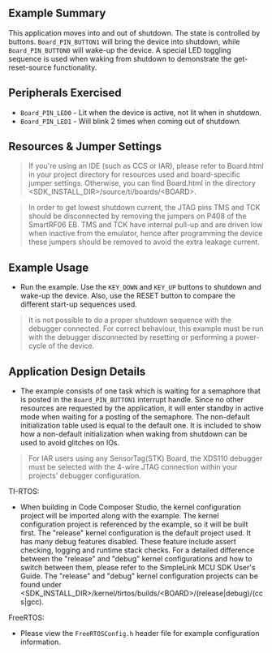 ## Example Summary

This application moves into and out of shutdown. The state is controlled
by buttons. `Board_PIN_BUTTON1` will bring the device into shutdown, while
`Board_PIN_BUTTON0` will wake-up the device. A special LED toggling sequence
is used when waking from shutdown to demonstrate the get-reset-source
functionality.

## Peripherals Exercised

* `Board_PIN_LED0` -  Lit when the device is active, not lit when in shutdown.
* `Board_PIN_LED1` -  Will blink 2 times when coming out of shutdown.

## Resources & Jumper Settings

> If you're using an IDE (such as CCS or IAR), please refer to Board.html in
your project directory for resources used and board-specific jumper settings.
Otherwise, you can find Board.html in the directory
&lt;SDK_INSTALL_DIR&gt;/source/ti/boards/&lt;BOARD&gt;.

> In order to get lowest shutdown current, the JTAG pins TMS
and TCK should be disconnected by removing the jumpers on P408 of the
SmartRF06 EB. TMS and TCK have internal pull-up and are driven low when
inactive from the emulator, hence after programming the device these
jumpers should be removed to avoid the extra leakage current.

## Example Usage

* Run the example. Use the `KEY_DOWN` and `KEY_UP` buttons to shutdown
and wake-up the device. Also, use the RESET button to compare the
different start-up sequences used.

> It is not possible to do a proper shutdown sequence with the
debugger connected. For correct behaviour, this example must be run with the
debugger disconnected by resetting or performing a power-cycle of the device.

## Application Design Details

* The example consists of one task which is waiting for a semaphore
that is posted in the `Board_PIN_BUTTON1` interrupt handle. Since no other
resources are requested by the application, it will enter standby
in active mode when waiting for a posting of the semaphore. The
non-default initialization table used is equal to the default one.
It is included to show how a non-default initialization when waking
from shutdown can be used to avoid glitches on IOs.

> For IAR users using any SensorTag(STK) Board, the XDS110 debugger must be
selected with the 4-wire JTAG connection within your projects' debugger
configuration.

TI-RTOS:

* When building in Code Composer Studio, the kernel configuration project will
be imported along with the example. The kernel configuration project is
referenced by the example, so it will be built first. The "release" kernel
configuration is the default project used. It has many debug features disabled.
These feature include assert checking, logging and runtime stack checks. For a
detailed difference between the "release" and "debug" kernel configurations and
how to switch between them, please refer to the SimpleLink MCU SDK User's
Guide. The "release" and "debug" kernel configuration projects can be found
under &lt;SDK_INSTALL_DIR&gt;/kernel/tirtos/builds/&lt;BOARD&gt;/(release|debug)/(ccs|gcc).

FreeRTOS:

* Please view the `FreeRTOSConfig.h` header file for example configuration
information.

